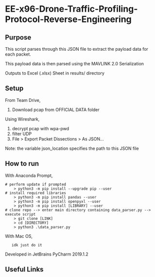 # EE-x96-Drone-Traffic-Profiling-Protocol-Reverse-Engineering


## Purpose
This script parses through this JSON file to extract the payload data for each packet.
  
This payload data is then parsed using the MAVLINK 2.0 Serialization

Outputs to Excel (.xlsx) Sheet in results/ directory


## Setup
From Team Drive,
  1) Download pcap from OFFICIAL DATA folder 

Using Wireshark,
   1) decrypt pcap with wpa-pwd
   2) filter UDP
   3) File > Export Packet Dissections > As JSON...

Note: the variable json_location specifies the path to this JSON file


## How to run
With Anaconda Prompt,

```
# perform update if prompted
    > python3 -m pip install --upgrade pip --user
# install required libraries
    > python3 -m pip install pandas --user
    > python3 -m pip install openpyxl --user
    > python3 -m pip install [LIBRARY] --user
# clone repo --> enter main directory containing data_parser.py --> execute script
    > git clone [LINK]
    > cd [DIRECTORY]
    > python3 .\data_parser.py
``` 

With Mac OS,

       idk just do it

Developed in JetBrains PyCharm 2019.1.2


## Useful Links

